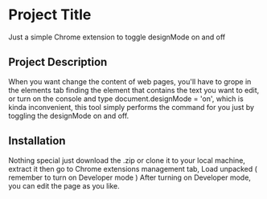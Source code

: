 # Project Title

Just a simple Chrome extension to toggle designMode on and off

## Project Description

When you want change the content of web pages, you'll have to grope in the elements tab finding the element that contains the text you want to edit, or turn on the console and type document.designMode = 'on', which is kinda inconvenient, this tool simply performs the command for you just by toggling the designMode on and off.

## Installation

Nothing special just download the .zip or clone it to your local machine, extract it then go to Chrome extensions management tab, Load unpacked ( remember to turn on Developer mode )
After turning on Developer mode, you can edit the page as you like.